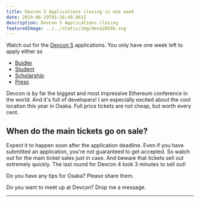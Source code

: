 ```yaml
---
title: Devcon 5 Applications closing in one week
date: 2019-06-29T01:16:48.061Z
description: Devcon 5 Applications closing
featuredImage: ../../static/img/deva2019b.svg
---
```

Watch out for the [Devcon 5](https://devcon.org/) applications. You only have one week left to apply either as

* [Buidler](https://devcon.org/apply/builder-discount)
* [Student](https://devcon.org/apply/student-discount)
* [Scholarship](https://devcon.org/apply/scholarship)
* [Press](https://devcon.org/apply/press-pass)

Devcon is by far the biggest and most impressive Ethereum conference in the world. And it's full of developers! I am especially excited about the cool location this year in Osaka. Full price tickets are not cheap, but worth every cent.

## **When do the main tickets go on sale?**

Expect it to happen soon after the application deadline. Even if you have submitted an application, you're not guaranteed to get accepted. So watch out for the main ticket sales just in case. And beware that tickets sell out extremely quickly. The last round for Devcon 4 took 3 minutes to sell out!



Do you have any tips for Osaka? Please share them.

Do you want to meet up at Devcon? Drop me a message.

****
